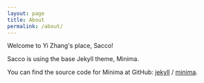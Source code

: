 ```yaml
---
layout: page
title: About
permalink: /about/
---
```


Welcome to Yi Zhang's place, Sacco!

Sacco is using the base Jekyll theme, Minima.

You can find the source code for Minima at GitHub: [jekyll](https://github.com/jekyll) / [minima](https://github.com/jekyll/minima).

